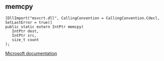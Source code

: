 ## memcpy

```
[DllImport("msvcrt.dll", CallingConvention = CallingConvention.Cdecl, SetLastError = true)]
public static extern IntPtr memcpy(
   IntPtr dest,
   IntPtr src,
   size_t count
);
```

[Microsoft documentation](https://docs.microsoft.com/en-us/cpp/c-runtime-library/reference/memcpy-memcpy-s)
